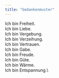 ```yaml
---
title: "Gedankenmuster"
---
```


Ich bin Freiheit.\
Ich bin Liebe.\
Ich bin Vergebung.\
Ich bin Verzeihung.\
Ich bin Vertrauen.\
Ich bin Gabe.\
Ich bin Freude.\
Ich bin Güte.\
Ich bin Wärme.\
Ich bin Entspannung.\